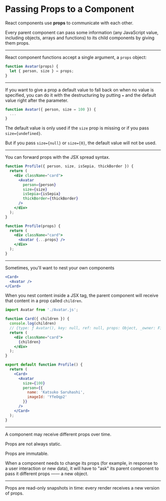 # Passing Props to a Component

React components use **props** to communicate with each other.

Every parent component can pass some information (any JavaScript value, including objects, arrays and functions) to its child components by giving them props.

---

React component functions accept a single argument, a `props` object:

```jsx
function Avatar(props) {
  let { person, size } = props;
}
```

--- 

If you want to give a prop a default value to fall back on when no value is specified, you can do it with the destructuring by putting `=` and the default value right after the parameter.

```jsx
function Avatar({ person, size = 100 }) {
  ...
}
```

The default value is only used if the `size` prop is missing or if you pass `size={undefined}`.

But if you pass `size={null}` or `size={0}`, the default value will not be used.

---

You can forward props with the JSX spread syntax.

```jsx
function Profile({ person, size, isSepia, thickBorder }) {
  return (
    <div className="card">
      <Avatar
        person={person}
        size={size}
        isSepia={isSepia}
        thickBorder={thickBorder}
      />
    </div>
  );
}

function Profile(props) {
  return (
    <div className="card">
      <Avatar {...props} />
    </div>
  );
}
```

---

Sometimes, you'll want to nest your own components

```jsx
<Card>
  <Avatar />
</Card>
```

When you nest content inside a JSX tag, the parent component will receive that content in a prop called `children`.

```jsx
import Avatar from './Avatar.js';

function Card({ children }) {
  console.log(children)
  // {type: ƒ Avatar(), key: null, ref: null, props: Object, _owner: FiberNode…}
  return (
    <div className="card">
      {children}
    </div>
  );
}

export default function Profile() {
  return (
    <Card>
      <Avatar
        size={100}
        person={{ 
          name: 'Katsuko Saruhashi',
          imageId: 'YfeOqp2'
        }}
      />
    </Card>
  );
}
```

---

A component may receive different props over time.

Props are not always static.

Props are immutable.

When a component needs to change its props (for example, in response to a user interaction or new data), it will have to "ask" its parent component to pass it different props —— a new object.

---

Props are read-only snapshots in time: every render receives a new version of props.
